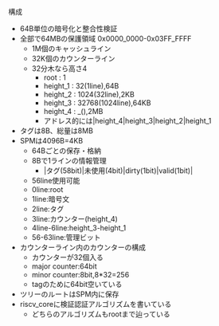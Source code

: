 
構成
- 64B単位の暗号化と整合性検証
- 全部で64MBの保護領域 0x0000_0000-0x03FF_FFFF
    - 1M個のキャッシュライン
    - 32K個のカウンターライン
    - 32分木なら高さ4
        - root : 1
        - height_1 : 32(1line),64B
        - height_2 : 1024(32line),2KB
        - height_3 : 32768(1024line),64KB
        - height_4 : _(),2MB
        - アドレス的には|height_4|height_3|height_2|height_1
- タグは8B、総量は8MB
- SPMは4096B=4KB
    - 64Bごとの保存・格納
    - 8Bで1ラインの情報管理
        - |タグ(58bit)|未使用(4bit)|dirty(1bit)|valid(1bit)|
    - 56line使用可能
    - 0line:root
    - 1line:暗号文
    - 2line:タグ
    - 3line:カウンター(height_4)
    - 4line-6line:height_3-height_1
    - 56-63line:管理ビット
- カウンターライン内のカウンターの構成
    - カウンターが32個入る
    - major counter:64bit
    - minor counter:8bit,8*32=256
    - tagのために64bit空いている
- ツリーのルートはSPM内に保存
- riscv_coreに検証認証アルゴリズムを書いている
    - どちらのアルゴリズムもrootまで辿っている